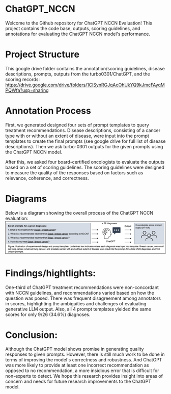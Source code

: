 # ChatGPT_NCCN
Welcome to the Github repository for ChatGPT NCCN Evaluation! This project contains the code base, outputs, scoring guidelines, and annotations for evaluating the ChatGPT NCCN model's performance.

# Project Structure

This google drive folder contains the annotation/scoring guidelines, disease descriptions, prompts, outputs from the turbo0301/ChatGPT, and the scoring records:
https://drive.google.com/drive/folders/1ClSynRGJqAcOhUkYQ9kJmcFAyqMPQWfa?usp=sharing

# Annotation Process

First, we generated designed four sets of prompt templates to query treatment recommendations. Disease descriptions, consisting of a cancer type with or without an extent of disease, were input into the prompt templates to create the final prompts (see google drive for full list of disease descriptions). Then we ask turbo-0301 outputs for the given prompts using the ChatGPT NCCN model. 

After this, we asked four board-certified oncologists to evaluate the outputs based on a set of scoring guidelines. The scoring guidelines were designed to measure the quality of the responses based on factors such as relevance, coherence, and correctness.

# Diagrams

Below is a diagram showing the overall process of the ChatGPT NCCN evaluation:
![ChatGPT NCCN Evaluation Diagram](diagram.png)


# Findings/hightlights:

One-third of ChatGPT treatment recommendations were non-concordant with NCCN guidelines, and recommendations varied based on how the question was posed. There was frequent disagreement among annotators in scores, highlighting the ambiguities and challenges of evaluating generative LLM output. Also, all 4 prompt templates yielded the same scores for only 9/26 (34.6%) diagnoses.


# Conclusion:

Although the ChatGPT model shows promise in generating quality responses to given prompts. However, there is still much work to be done in terms of improving the model's correctness and robustness. And ChatGPT was more likely to provide at least one incorrect recommendation as opposed to no recommendation, a more insidious error that is difficult for non-experts to detect. 
We hope this research provides insight into areas of concern and needs for future research improvements to the ChatGPT model.


